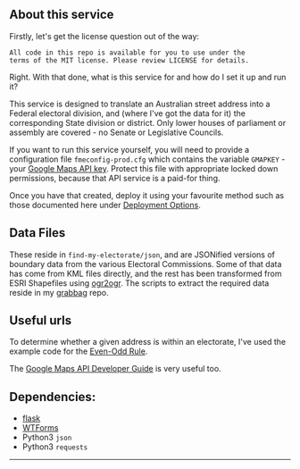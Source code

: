 About this service
------------------

Firstly, let's get the license question out of the way:

    All code in this repo is available for you to use under	the
	terms of the MIT license. Please review LICENSE for details.


Right. With that done, what is this service for and how do I set it up and run
it?

This service is designed to translate an Australian street address into a
Federal electoral division, and (where I've got the data for it) the
corresponding State division or district. Only lower houses of parliament or
assembly are covered - no Senate or Legislative Councils.

If you want to run this service yourself, you will need to provide a
configuration file `fmeconfig-prod.cfg` which contains the variable
`GMAPKEY` - your [Google Maps API key][gmapkey]. Protect this file with
appropriate locked down permissions, because that API service is a paid-for
thing.

Once you have that created, deploy it using your favourite method such as
those documented here under [Deployment Options][deployment options].


Data Files
----------

These reside in `find-my-electorate/json`, and are JSONified versions of
boundary data from the various Electoral Commissions. Some of that data has
come from KML files directly, and the rest has been transformed from ESRI
Shapefiles using [ogr2ogr][ogr2ogr]. The scripts to extract the required data
reside in my [grabbag][grabbag] repo.


Useful urls
-----------

To determine whether a given address is within an electorate, I've used the
example code for the [Even-Odd Rule][evenoddrule].

The [Google Maps API Developer Guide][gmapdocs] is very useful too.



Dependencies:
-------------

* [flask][Flask]
* [WTForms][WTForms]
* Python3 `json`
* Python3 `requests`


----

  [LICENSE]: ../LICENSE.md
  [gmapkey]: https://developers.google.com/maps/documentation/geocoding/get-api-key
  [flask]: http://flask.pocoo.org/
  [WTForms]: https://wtforms.readthedocs.io/en/stable/
  [deployment options]: http://flask.pocoo.org/docs/1.0/deploying/
  [ogr2ogr]: https://gdal.org/programs/ogr2ogr.html
  [grabbag]: https://github.com/jmcp/grabbag
  [evenoddrule]: https://en.wikipedia.org/wiki/Even%E2%80%93odd_rule
  [gmapdocs]: https://developers.google.com/maps/documentation/maps-static/dev-guide

